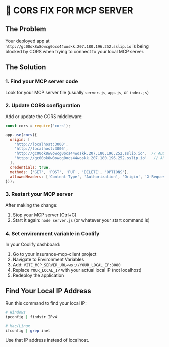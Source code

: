# 🚨 CORS FIX FOR MCP SERVER

## The Problem
Your deployed app at `http://gc00ok8w8owcg0ocs44woskk.207.180.196.252.sslip.io` is being blocked by CORS when trying to connect to your local MCP server.

## The Solution

### 1. Find your MCP server code
Look for your MCP server file (usually `server.js`, `app.js`, or `index.js`)

### 2. Update CORS configuration
Add or update the CORS middleware:

```javascript
const cors = require('cors');

app.use(cors({
  origin: [
    'http://localhost:3000',
    'http://localhost:3006', 
    'http://gc00ok8w8owcg0ocs44woskk.207.180.196.252.sslip.io',  // ADD THIS LINE
    'https://gc00ok8w8owcg0ocs44woskk.207.180.196.252.sslip.io'   // AND THIS LINE
  ],
  credentials: true,
  methods: ['GET', 'POST', 'PUT', 'DELETE', 'OPTIONS'],
  allowedHeaders: ['Content-Type', 'Authorization', 'Origin', 'X-Requested-With', 'Accept']
}));
```

### 3. Restart your MCP server
After making the change:
1. Stop your MCP server (Ctrl+C)
2. Start it again: `node server.js` (or whatever your start command is)

### 4. Set environment variable in Coolify
In your Coolify dashboard:
1. Go to your insurance-mcp-client project
2. Navigate to Environment Variables
3. Add: `VITE_MCP_SERVER_URL=ws://YOUR_LOCAL_IP:8080`
4. Replace `YOUR_LOCAL_IP` with your actual local IP (not localhost)
5. Redeploy the application

## Find Your Local IP Address
Run this command to find your local IP:
```bash
# Windows
ipconfig | findstr IPv4

# Mac/Linux  
ifconfig | grep inet
```

Use that IP address instead of localhost. 